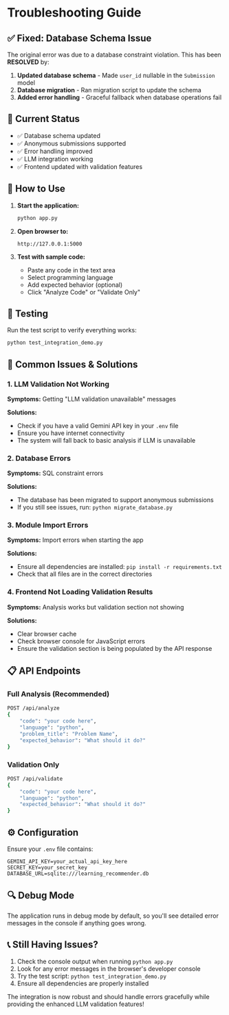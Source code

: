 # Troubleshooting Guide

## ✅ Fixed: Database Schema Issue

The original error was due to a database constraint violation. This has been **RESOLVED** by:

1. **Updated database schema** - Made `user_id` nullable in the `Submission` model
2. **Database migration** - Ran migration script to update the schema
3. **Added error handling** - Graceful fallback when database operations fail

## 🚀 Current Status

- ✅ Database schema updated
- ✅ Anonymous submissions supported
- ✅ Error handling improved
- ✅ LLM integration working
- ✅ Frontend updated with validation features

## 🔧 How to Use

1. **Start the application:**
   ```bash
   python app.py
   ```

2. **Open browser to:**
   ```
   http://127.0.0.1:5000
   ```

3. **Test with sample code:**
   - Paste any code in the text area
   - Select programming language
   - Add expected behavior (optional)
   - Click "Analyze Code" or "Validate Only"

## 🧪 Testing

Run the test script to verify everything works:
```bash
python test_integration_demo.py
```

## 🐛 Common Issues & Solutions

### 1. LLM Validation Not Working
**Symptoms:** Getting "LLM validation unavailable" messages

**Solutions:**
- Check if you have a valid Gemini API key in your `.env` file
- Ensure you have internet connectivity
- The system will fall back to basic analysis if LLM is unavailable

### 2. Database Errors
**Symptoms:** SQL constraint errors

**Solutions:**
- The database has been migrated to support anonymous submissions
- If you still see issues, run: `python migrate_database.py`

### 3. Module Import Errors
**Symptoms:** Import errors when starting the app

**Solutions:**
- Ensure all dependencies are installed: `pip install -r requirements.txt`
- Check that all files are in the correct directories

### 4. Frontend Not Loading Validation Results
**Symptoms:** Analysis works but validation section not showing

**Solutions:**
- Clear browser cache
- Check browser console for JavaScript errors
- Ensure the validation section is being populated by the API response

## 📋 API Endpoints

### Full Analysis (Recommended)
```bash
POST /api/analyze
{
    "code": "your code here",
    "language": "python",
    "problem_title": "Problem Name",
    "expected_behavior": "What should it do?"
}
```

### Validation Only
```bash
POST /api/validate
{
    "code": "your code here",
    "language": "python",
    "expected_behavior": "What should it do?"
}
```

## ⚙️ Configuration

Ensure your `.env` file contains:
```
GEMINI_API_KEY=your_actual_api_key_here
SECRET_KEY=your_secret_key
DATABASE_URL=sqlite:///learning_recommender.db
```

## 🔍 Debug Mode

The application runs in debug mode by default, so you'll see detailed error messages in the console if anything goes wrong.

## 📞 Still Having Issues?

1. Check the console output when running `python app.py`
2. Look for any error messages in the browser's developer console
3. Try the test script: `python test_integration_demo.py`
4. Ensure all dependencies are properly installed

The integration is now robust and should handle errors gracefully while providing the enhanced LLM validation features!
